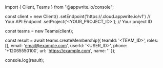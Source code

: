 import { Client, Teams } from "@appwrite.io/console";

const client = new Client()
    .setEndpoint('https://<REGION>.cloud.appwrite.io/v1') // Your API Endpoint
    .setProject('<YOUR_PROJECT_ID>'); // Your project ID

const teams = new Teams(client);

const result = await teams.createMembership({
    teamId: '<TEAM_ID>',
    roles: [],
    email: 'email@example.com',
    userId: '<USER_ID>',
    phone: '+12065550100',
    url: 'https://example.com',
    name: '<NAME>'
});

console.log(result);
